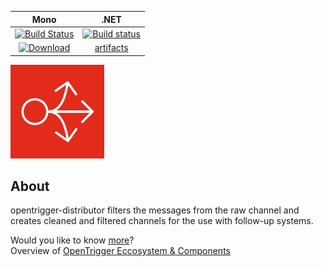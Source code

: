 |Mono |.NET |
|:---:|:---:|
|[![Build Status](https://travis-ci.org/acolono/opentrigger-distributor.svg?branch=master)](https://travis-ci.org/acolono/opentrigger-distributor)|[![Build status](https://ci.appveyor.com/api/projects/status/77hxglwiulne2a1r/branch/master?svg=true)](https://ci.appveyor.com/project/piccaso/opentrigger-distributor/branch/master)|
|[![Download](https://api.bintray.com/packages/ao/opentrigger/opentrigger-distributor/images/download.svg) ](https://bintray.com/ao/opentrigger/opentrigger-distributor/_latestVersion)|[artifacts](https://ci.appveyor.com/project/piccaso/opentrigger-distributor/build/artifacts)|

<img src="https://github.com/acolono/opentrigger-distributor/blob/master/opentrigger-distributor.png" alt="OpenTrigger otraw2q Logo" width="150">

## About
opentrigger-distributor filters the messages from the raw channel and creates cleaned and filtered channels for the use with follow-up systems.

Would you like to know [more](http://www.opentrigger.com)?  
Overview of [OpenTrigger Eccosystem & Components](https://github.com/acolono/opentrigger)
